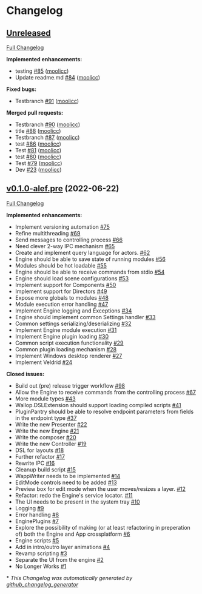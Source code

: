 # Changelog

## [Unreleased](https://github.com/moolicc/Wallop/tree/HEAD)

[Full Changelog](https://github.com/moolicc/Wallop/compare/v0.1.0-alef.pre...HEAD)

**Implemented enhancements:**

- testing [\#85](https://github.com/moolicc/Wallop/pull/85) ([moolicc](https://github.com/moolicc))
- Update readme.md [\#84](https://github.com/moolicc/Wallop/pull/84) ([moolicc](https://github.com/moolicc))

**Fixed bugs:**

- Testbranch [\#91](https://github.com/moolicc/Wallop/pull/91) ([moolicc](https://github.com/moolicc))

**Merged pull requests:**

- Testbranch [\#90](https://github.com/moolicc/Wallop/pull/90) ([moolicc](https://github.com/moolicc))
- title [\#88](https://github.com/moolicc/Wallop/pull/88) ([moolicc](https://github.com/moolicc))
- Testbranch [\#87](https://github.com/moolicc/Wallop/pull/87) ([moolicc](https://github.com/moolicc))
- test [\#86](https://github.com/moolicc/Wallop/pull/86) ([moolicc](https://github.com/moolicc))
- Test [\#81](https://github.com/moolicc/Wallop/pull/81) ([moolicc](https://github.com/moolicc))
- test [\#80](https://github.com/moolicc/Wallop/pull/80) ([moolicc](https://github.com/moolicc))
- Test [\#79](https://github.com/moolicc/Wallop/pull/79) ([moolicc](https://github.com/moolicc))
- Dev [\#23](https://github.com/moolicc/Wallop/pull/23) ([moolicc](https://github.com/moolicc))

## [v0.1.0-alef.pre](https://github.com/moolicc/Wallop/tree/v0.1.0-alef.pre) (2022-06-22)

[Full Changelog](https://github.com/moolicc/Wallop/compare/f408a7d864ff4dd198165c22c93428c743b97876...v0.1.0-alef.pre)

**Implemented enhancements:**

- Implement versioning automation [\#75](https://github.com/moolicc/Wallop/issues/75)
- Refine multithreading [\#69](https://github.com/moolicc/Wallop/issues/69)
- Send messages to controlling process [\#66](https://github.com/moolicc/Wallop/issues/66)
- Need clever 2-way IPC mechanism [\#65](https://github.com/moolicc/Wallop/issues/65)
- Create and implement query language for actors. [\#62](https://github.com/moolicc/Wallop/issues/62)
- Engine should be able to save state of running modules [\#56](https://github.com/moolicc/Wallop/issues/56)
- Modules should be hot loadable [\#55](https://github.com/moolicc/Wallop/issues/55)
- Engine should be able to receive commands from stdio [\#54](https://github.com/moolicc/Wallop/issues/54)
- Engine should load scene configurations [\#53](https://github.com/moolicc/Wallop/issues/53)
- Implement support for Components [\#50](https://github.com/moolicc/Wallop/issues/50)
- Implement support for Directors [\#49](https://github.com/moolicc/Wallop/issues/49)
- Expose more globals to modules [\#48](https://github.com/moolicc/Wallop/issues/48)
- Module execution error handling [\#47](https://github.com/moolicc/Wallop/issues/47)
- Implement Engine logging and Exceptions [\#34](https://github.com/moolicc/Wallop/issues/34)
- Engine should implement common Settings handler [\#33](https://github.com/moolicc/Wallop/issues/33)
- Common settings serializing/deserializing [\#32](https://github.com/moolicc/Wallop/issues/32)
- Implement Engine module execution [\#31](https://github.com/moolicc/Wallop/issues/31)
- Implement Engine plugin loading [\#30](https://github.com/moolicc/Wallop/issues/30)
- Common script execution functionality [\#29](https://github.com/moolicc/Wallop/issues/29)
- Common plugin loading mechanism [\#28](https://github.com/moolicc/Wallop/issues/28)
- Implement Windows desktop renderer [\#27](https://github.com/moolicc/Wallop/issues/27)
- Implement Veldrid [\#24](https://github.com/moolicc/Wallop/issues/24)

**Closed issues:**

- Build out \(pre\) release trigger workflow [\#98](https://github.com/moolicc/Wallop/issues/98)
- Allow the Engine to receive commands from the controlling process [\#67](https://github.com/moolicc/Wallop/issues/67)
- More module types [\#43](https://github.com/moolicc/Wallop/issues/43)
- Wallop.DSLExtension should support loading compiled scripts [\#41](https://github.com/moolicc/Wallop/issues/41)
- PluginPantry should be able to resolve endpoint parameters from fields in the endpoint type [\#37](https://github.com/moolicc/Wallop/issues/37)
- Write the new Presenter [\#22](https://github.com/moolicc/Wallop/issues/22)
- Write the new Engine [\#21](https://github.com/moolicc/Wallop/issues/21)
- Write the composer [\#20](https://github.com/moolicc/Wallop/issues/20)
- Write the new Controller [\#19](https://github.com/moolicc/Wallop/issues/19)
- DSL for layouts [\#18](https://github.com/moolicc/Wallop/issues/18)
- Further refactor [\#17](https://github.com/moolicc/Wallop/issues/17)
- Rewrite IPC [\#16](https://github.com/moolicc/Wallop/issues/16)
- Cleanup build script [\#15](https://github.com/moolicc/Wallop/issues/15)
- WappWriter needs to be implemented [\#14](https://github.com/moolicc/Wallop/issues/14)
- EditMode controls need to be added [\#13](https://github.com/moolicc/Wallop/issues/13)
- Preview box for edit mode when the user moves/resizes a layer. [\#12](https://github.com/moolicc/Wallop/issues/12)
- Refactor: redo the Engine's service locator. [\#11](https://github.com/moolicc/Wallop/issues/11)
- The UI needs to be present in the system tray [\#10](https://github.com/moolicc/Wallop/issues/10)
- Logging [\#9](https://github.com/moolicc/Wallop/issues/9)
- Error handling [\#8](https://github.com/moolicc/Wallop/issues/8)
- EnginePlugins [\#7](https://github.com/moolicc/Wallop/issues/7)
- Explore the possibility of making \(or at least refactoring in preperation of\) both the Engine and App crossplatform [\#6](https://github.com/moolicc/Wallop/issues/6)
- Engine scripts [\#5](https://github.com/moolicc/Wallop/issues/5)
- Add in intro/outro layer animations [\#4](https://github.com/moolicc/Wallop/issues/4)
- Revamp scripting [\#3](https://github.com/moolicc/Wallop/issues/3)
- Separate the UI from the engine [\#2](https://github.com/moolicc/Wallop/issues/2)
- No Longer Works [\#1](https://github.com/moolicc/Wallop/issues/1)



\* *This Changelog was automatically generated by [github_changelog_generator](https://github.com/github-changelog-generator/github-changelog-generator)*
